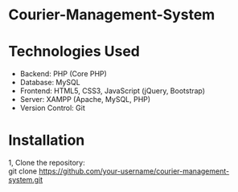 # Courier-Management-System
# Technologies Used
* Backend: PHP (Core PHP)
* Database: MySQL
* Frontend: HTML5, CSS3, JavaScript (jQuery, Bootstrap)
* Server: XAMPP (Apache, MySQL, PHP)
* Version Control: Git
# Installation
1, Clone the repository:<br/>
git clone https://github.com/your-username/courier-management-system.git
